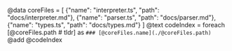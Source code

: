 @data coreFiles = [
  {"name": "interpreter.ts", "path": "docs/interpreter.md"},
  {"name": "parser.ts", "path": "docs/parser.md"},
  {"name": "types.ts", "path": "docs/types.md"}
]
@text codeIndex = foreach [@coreFiles.path # tldr] as `### [@coreFiles.name](./@coreFiles.path)`
@add @codeIndex